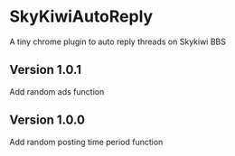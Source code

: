 # SkyKiwiAutoReply
A tiny chrome plugin to auto reply threads on Skykiwi BBS

## Version 1.0.1
Add random ads function

## Version 1.0.0
Add random posting time period function
